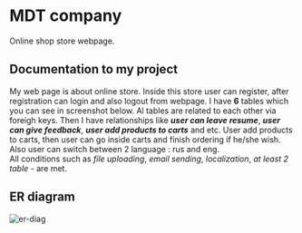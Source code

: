 # MDT company
Online shop store webpage.
## Documentation to my project
My web page is about online store. Inside this store user can register, 
after registration can login and also logout from webpage.
I have **6** tables which you can see in screenshot below. Al tables are related to each other 
via foreigh keys. Then I have relationships like ***user can leave resume***, ***user can give feedback***,
***user add products to carts*** and etc. User add products to carts, then user can go inside carts and finish
ordering if he/she wish. Also user can switch between 2 language : rus and eng.<br/>
All conditions such as *file uploading*, *email sending*, *localization*, *at least 2 table* - are met.
## ER diagram
![er-diag](https://user-images.githubusercontent.com/68343687/114416997-0b9a5300-9bd3-11eb-9559-57543d27ac42.png)
